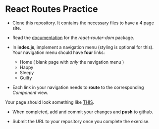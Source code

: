 # React Routes Practice

- Clone this repository. It contains the necessary files to have a 4 page site.

-  Read the  [documentation](https://reacttraining.com/react-router/web/example/basic) for the _react-router-dom_ package.

- In **index.js**, implement a navigation menu (styling is optional for this). Your navigation menu should have **four** links:
    - Home ( blank page with _only_ the navigation menu )
    - Happy
    - Sleepy
    - Guilty

- Each link in your navigation needs to **route** to the corresponding _Component_ view.

Your page should look something like [THIS](http://nervous-montalcini-7be7c0.netlify.com/).

- When completed, add and commit your changes and **push** to github.

- Submit the URL to your repository once you complete the exercise.
